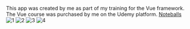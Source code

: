 This app was created by me as part of my training for the Vue framework. The Vue course was purchased by me on the Udemy platform. 
 <a href="https://noteballs-gules.vercel.app/#/" target="_blank">Noteballs</a> 
![1](https://github.com/DaranDachte/Noteballs/assets/96144068/18dff138-79d4-4da4-8c4a-f58707bd3cf3)
![2](https://github.com/DaranDachte/Noteballs/assets/96144068/8355e8e3-e68d-4bed-bf2f-8633a932a6aa)
![3](https://github.com/DaranDachte/Noteballs/assets/96144068/f75d266a-9666-4104-8aec-9136ec9edb45)
![4](https://github.com/DaranDachte/Noteballs/assets/96144068/09d6e188-a202-4ab1-9bad-2ad1f80330c8)
